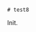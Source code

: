                                                                                                                                                                                                                                                                                                                                                                                                                                                   # test8

Init.
